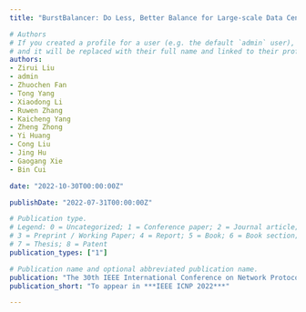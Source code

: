 ```yaml
---
title: "BurstBalancer: Do Less, Better Balance for Large-scale Data Center Traffic"

# Authors
# If you created a profile for a user (e.g. the default `admin` user), write the username (folder name) here 
# and it will be replaced with their full name and linked to their profile.
authors:
- Zirui Liu
- admin
- Zhuochen Fan
- Tong Yang
- Xiaodong Li
- Ruwen Zhang
- Kaicheng Yang
- Zheng Zhong
- Yi Huang
- Cong Liu
- Jing Hu
- Gaogang Xie
- Bin Cui

date: "2022-10-30T00:00:00Z"

publishDate: "2022-07-31T00:00:00Z"

# Publication type.
# Legend: 0 = Uncategorized; 1 = Conference paper; 2 = Journal article;
# 3 = Preprint / Working Paper; 4 = Report; 5 = Book; 6 = Book section;
# 7 = Thesis; 8 = Patent
publication_types: ["1"]

# Publication name and optional abbreviated publication name.
publication: "The 30th IEEE International Conference on Network Protocols"
publication_short: "To appear in ***IEEE ICNP 2022***"

---
```

